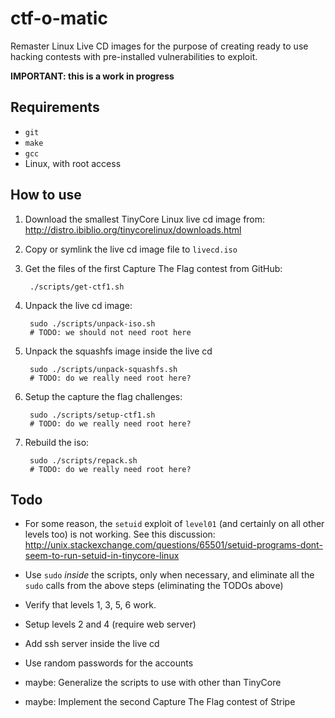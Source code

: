 ctf-o-matic
===========
Remaster Linux Live CD images for the purpose of creating ready to
use hacking contests with pre-installed vulnerabilities to exploit.

**IMPORTANT: this is a work in progress**


Requirements
------------
* `git`
* `make`
* `gcc`
* Linux, with root access


How to use
----------
1. Download the smallest TinyCore Linux live cd image from: 
   http://distro.ibiblio.org/tinycorelinux/downloads.html

2. Copy or symlink the live cd image file to `livecd.iso`

3. Get the files of the first Capture The Flag contest from GitHub:

        ./scripts/get-ctf1.sh

4. Unpack the live cd image:

        sudo ./scripts/unpack-iso.sh
        # TODO: we should not need root here

5. Unpack the squashfs image inside the live cd

        sudo ./scripts/unpack-squashfs.sh
        # TODO: do we really need root here?

6. Setup the capture the flag challenges:

        sudo ./scripts/setup-ctf1.sh
        # TODO: do we really need root here?

7. Rebuild the iso:

        sudo ./scripts/repack.sh
        # TODO: do we really need root here?


Todo
----
* For some reason, the `setuid` exploit of `level01` (and certainly
  on all other levels too) is not working. See this discussion:
  http://unix.stackexchange.com/questions/65501/setuid-programs-dont-seem-to-run-setuid-in-tinycore-linux

* Use `sudo` *inside* the scripts, only when necessary, and eliminate
  all the `sudo` calls from the above steps (eliminating the TODOs above)

* Verify that levels 1, 3, 5, 6 work.

* Setup levels 2 and 4 (require web server)

* Add ssh server inside the live cd

* Use random passwords for the accounts

* maybe: Generalize the scripts to use with other than TinyCore

* maybe: Implement the second Capture The Flag contest of Stripe



